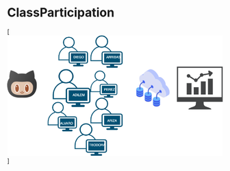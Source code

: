 # ClassParticipation
[![Arquitectura](https://github.com/sukuzhanay/ClassParticipation/blob/master/DIGRAMA.png)]
